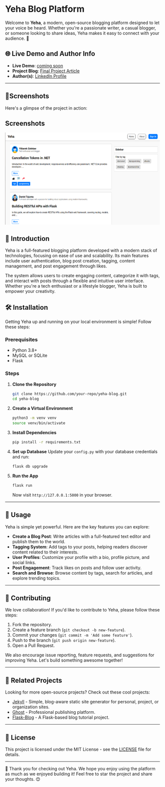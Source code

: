 
# Yeha Blog Platform

Welcome to **Yeha**, a modern, open-source blogging platform designed to let your voice be heard. Whether you're a passionate writer, a casual blogger, or someone looking to share ideas, Yeha makes it easy to connect with your audience. 🚀

## 🌐 Live Demo and Author Info
- **Live Demo**: [coming soon](https://github.com/bush-da/Yeha)
- **Project Blog**: [Final Project Article](https://your-blog-article.com)
- **Author(s)**: [LinkedIn Profile](https://www.linkedin.com/in/daniel-tujuma-702454271)

---
## 📸Screenshots
Here's a glimpse of the project in action:
## Screenshots

<img src="./assets/screenshot.png" alt="Project Screenshot" width="550" height="300">

## 📖 Introduction

Yeha is a full-featured blogging platform developed with a modern stack of technologies, focusing on ease of use and scalability. Its main features include user authentication, blog post creation, tagging, content management, and post engagement through likes.

The system allows users to create engaging content, categorize it with tags, and interact with posts through a flexible and intuitive user interface. Whether you're a tech enthusiast or a lifestyle blogger, Yeha is built to empower your creativity.

## 🛠️ Installation

Getting Yeha up and running on your local environment is simple! Follow these steps:

### Prerequisites
- Python 3.8+
- MySQL or SQLite
- Flask

### Steps
1. **Clone the Repository**
   ```bash
   git clone https://github.com/your-repo/yeha-blog.git
   cd yeha-blog
   ```

2. **Create a Virtual Environment**
   ```bash
   python3 -m venv venv
   source venv/bin/activate
   ```

3. **Install Dependencies**
   ```bash
   pip install -r requirements.txt
   ```

4. **Set up Database**
   Update your `config.py` with your database credentials and run:
   ```bash
   flask db upgrade
   ```

5. **Run the App**
   ```bash
   flask run
   ```

   Now visit `http://127.0.0.1:5000` in your browser.

---

## 🚀 Usage

Yeha is simple yet powerful. Here are the key features you can explore:

- **Create a Blog Post**: Write articles with a full-featured text editor and publish them to the world.
- **Tagging System**: Add tags to your posts, helping readers discover content related to their interests.
- **User Profiles**: Customize your profile with a bio, profile picture, and social links.
- **Post Engagement**: Track likes on posts and follow user activity.
- **Search and Browse**: Browse content by tags, search for articles, and explore trending topics.

---

## 🤝 Contributing

We love collaboration! If you'd like to contribute to Yeha, please follow these steps:

1. Fork the repository.
2. Create a feature branch (`git checkout -b new-feature`).
3. Commit your changes (`git commit -m 'Add some feature'`).
4. Push to the branch (`git push origin new-feature`).
5. Open a Pull Request.

We also encourage issue reporting, feature requests, and suggestions for improving Yeha. Let's build something awesome together!

---

## 🌟 Related Projects

Looking for more open-source projects? Check out these cool projects:

- [Jekyll](https://github.com/jekyll/jekyll) - Simple, blog-aware static site generator for personal, project, or organization sites.
- [Ghost](https://github.com/TryGhost/Ghost) - Professional publishing platform.
- [Flask-Blog](https://github.com/miguelgrinberg/microblog) - A Flask-based blog tutorial project.

---

## 📝 License

This project is licensed under the MIT License - see the [LICENSE](LICENSE) file for details.

---

👋 Thank you for checking out Yeha. We hope you enjoy using the platform as much as we enjoyed building it! Feel free to star the project and share your thoughts. 😊
